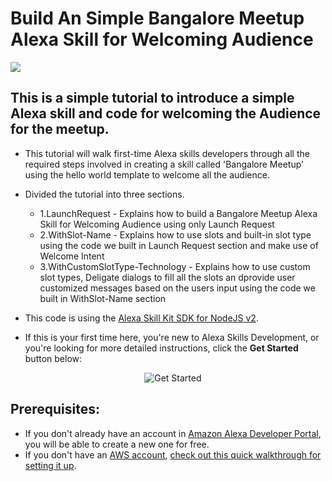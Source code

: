 # Build An Simple Bangalore Meetup Alexa Skill for Welcoming Audience
<img src="https://m.media-amazon.com/images/G/01/mobile-apps/dex/alexa/alexa-skills-kit/tutorials/quiz-game/header._TTH_.png" />

## This is a simple tutorial to introduce a simple Alexa skill and code for welcoming the Audience for the meetup.

- This tutorial will walk first-time Alexa skills developers through all the required steps involved in creating a skill called 'Bangalore Meetup' using the hello world template to welcome all the audience. 

- Divided the tutorial into three sections.
  - 1.LaunchRequest - Explains how to build a Bangalore Meetup Alexa Skill for Welcoming Audience using only Launch Request  
  - 2.WithSlot-Name - Explains how to use slots and built-in slot type using the code we built in Launch Request section and make use of Welcome Intent 
  - 3.WithCustomSlotType-Technology - Explains how to use custom slot types, Deligate dialogs to fill all the slots an dprovide user customized messages based on the users input using the code we built in WithSlot-Name section
  
- This code is using the [Alexa Skill Kit SDK for NodeJS v2](https://github.com/alexa/alexa-skills-kit-sdk-for-nodejs).

- If this is your first time here, you're new to Alexa Skills Development, or you're looking for more detailed instructions, click the **Get Started** button below:
<p align="center"> 
  <img src="https://camo.githubusercontent.com/db9b9ce26327ad3bac57ec4daf0961a382d75790/68747470733a2f2f6d2e6d656469612d616d617a6f6e2e636f6d2f696d616765732f472f30312f6d6f62696c652d617070732f6465782f616c6578612f616c6578612d736b696c6c732d6b69742f7475746f7269616c732f67656e6572616c2f627574746f6e732f627574746f6e5f6765745f737461727465642e5f5454485f2e706e67" alt="Get Started" href="./instructions/1-voice-user-interface.md" >
</p>

## Prerequisites:
- If you don't already have an account in [Amazon Alexa Developer Portal](http://developer.amazon.com/alexa?&sc_category=Owned&sc_channel=RD&sc_campaign=Evangelism2018&sc_publisher=github&sc_content=Survey&sc_detail=hello-world-nodejs-V2_GUI-1&sc_funnel=Convert&sc_country=WW&sc_medium=Owned_RD_Evangelism2018_github_Survey_hello-world-nodejs-V2_GUI-1_Convert_WW_beginnersdevs&sc_segment=beginnersdevs), you will be able to create a new one for free.
- If you don't have an [AWS account](https://github.com/alexa/alexa-cookbook/tree/master/aws/set-up-aws.md), [check out this quick walkthrough for setting it up](https://github.com/alexa/alexa-cookbook/tree/master/aws/set-up-aws.md).

 


